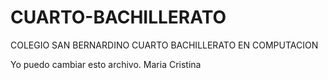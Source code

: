 # CUARTO-BACHILLERATO
COLEGIO SAN BERNARDINO CUARTO BACHILLERATO EN COMPUTACION

Yo puedo cambiar esto archivo.
Maria Cristina 
